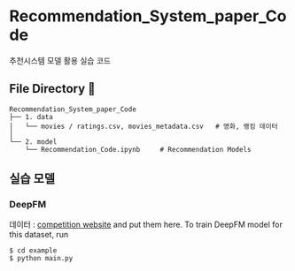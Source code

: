 # Recommendation_System_paper_Code

추천시스템 모델 활용 실습 코드


## File Directory 📂

```shell
Recommendation_System_paper_Code
├── 1. data
│   └── movies / ratings.csv, movies_metadata.csv   # 영화, 랭킹 데이터  
│
└── 2. model
    └── Recommendation_Code.ipynb     # Recommendation Models

```

## 실습 모델

### DeepFM
데이터 : [competition website](https://www.kaggle.com/c/porto-seguro-safe-driver-prediction) and put them here.
To train DeepFM model for this dataset, run
```
$ cd example
$ python main.py
```